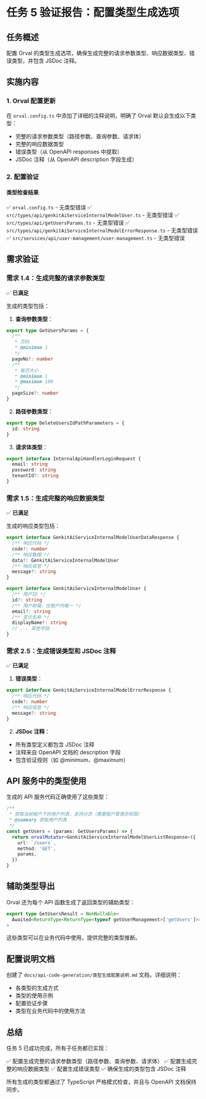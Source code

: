 # 任务 5 验证报告：配置类型生成选项

## 任务概述

配置 Orval 的类型生成选项，确保生成完整的请求参数类型、响应数据类型、错误类型，并包含 JSDoc 注释。

## 实施内容

### 1. Orval 配置更新

在 `orval.config.ts` 中添加了详细的注释说明，明确了 Orval 默认会生成以下类型：

- 完整的请求参数类型（路径参数、查询参数、请求体）
- 完整的响应数据类型
- 错误类型（从 OpenAPI responses 中提取）
- JSDoc 注释（从 OpenAPI description 字段生成）

### 2. 配置验证

#### 类型检查结果

✅ `orval.config.ts` - 无类型错误
✅ `src/types/api/genkitAiServiceInternalModelUser.ts` - 无类型错误
✅ `src/types/api/getUsersParams.ts` - 无类型错误
✅ `src/types/api/genkitAiServiceInternalModelErrorResponse.ts` - 无类型错误
✅ `src/services/api/user-management/user-management.ts` - 无类型错误

## 需求验证

### 需求 1.4：生成完整的请求参数类型

✅ **已满足**

生成的类型包括：

1. **查询参数类型**：

```typescript
export type GetUsersParams = {
  /**
   * 页码
   * @minimum 1
   */
  pageNo?: number
  /**
   * 每页大小
   * @minimum 1
   * @maximum 100
   */
  pageSize?: number
}
```

2. **路径参数类型**：

```typescript
export type DeleteUsersIdPathParameters = {
  id: string
}
```

3. **请求体类型**：

```typescript
export interface InternalApiHandlerLoginRequest {
  email: string
  password: string
  tenantId?: string
}
```

### 需求 1.5：生成完整的响应数据类型

✅ **已满足**

生成的响应类型包括：

```typescript
export interface GenkitAiServiceInternalModelUserDataResponse {
  /** 响应代码 */
  code?: number
  /** 响应数据 */
  data?: GenkitAiServiceInternalModelUser
  /** 响应信息 */
  message?: string
}

export interface GenkitAiServiceInternalModelUser {
  /** 用户ID */
  id?: string
  /** 用户邮箱，在租户内唯一 */
  email?: string
  /** 显示名称 */
  displayName?: string
  // ... 其他字段
}
```

### 需求 2.5：生成错误类型和 JSDoc 注释

✅ **已满足**

1. **错误类型**：

```typescript
export interface GenkitAiServiceInternalModelErrorResponse {
  /** 响应代码 */
  code?: number
  /** 响应信息 */
  message?: string
}
```

2. **JSDoc 注释**：

- 所有类型定义都包含 JSDoc 注释
- 注释来自 OpenAPI 文档的 description 字段
- 包含验证规则（如 @minimum、@maximum）

## API 服务中的类型使用

生成的 API 服务代码正确使用了这些类型：

```typescript
/**
 * 获取当前租户下的用户列表，支持分页（需要租户管理员权限）
 * @summary 获取用户列表
 */
const getUsers = (params: GetUsersParams) => {
  return orvalMutator<GenkitAiServiceInternalModelUserListResponse>({
    url: `/users`,
    method: 'GET',
    params,
  })
}
```

## 辅助类型导出

Orval 还为每个 API 函数生成了返回类型的辅助类型：

```typescript
export type GetUsersResult = NonNullable<
  Awaited<ReturnType<ReturnType<typeof getUserManagement>['getUsers']>>
>
```

这些类型可以在业务代码中使用，提供完整的类型推断。

## 配置说明文档

创建了 `docs/api-code-generation/类型生成配置说明.md` 文档，详细说明：

- 各类型的生成方式
- 类型的使用示例
- 配置验证步骤
- 类型在业务代码中的使用方法

## 总结

任务 5 已成功完成，所有子任务都已实现：

✅ 配置生成完整的请求参数类型（路径参数、查询参数、请求体）
✅ 配置生成完整的响应数据类型
✅ 配置生成错误类型
✅ 确保生成的类型包含 JSDoc 注释

所有生成的类型都通过了 TypeScript 严格模式检查，并且与 OpenAPI 文档保持同步。
